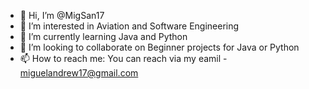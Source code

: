 - 👋 Hi, I’m @MigSan17
- 👀 I’m interested in Aviation and Software Engineering
- 🌱 I’m currently learning Java and Python
- 💞️ I’m looking to collaborate on Beginner projects for Java or Python
- 📫 How to reach me: You can reach via my eamil - miguelandrew17@gmail.com

<!---
MigSan17/MigSan17 is a ✨ special ✨ repository because its `README.md` (this file) appears on your GitHub profile.
You can click the Preview link to take a look at your changes.
--->
